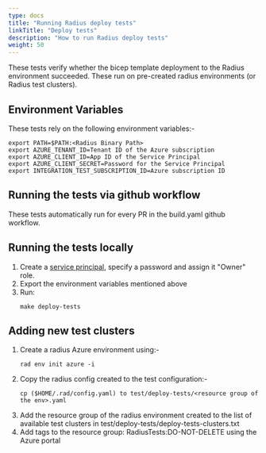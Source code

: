 ```yaml
---
type: docs
title: "Running Radius deploy tests"
linkTitle: "Deploy tests"
description: "How to run Radius deploy tests"
weight: 50
---
```



These tests verify whether the bicep template deployment to the Radius environment succeeded. These run on pre-created radius environments (or Radius test clusters).


## Environment Variables

These tests rely on the following environment variables:-

```
export PATH=$PATH:<Radius Binary Path>
export AZURE_TENANT_ID=Tenant ID of the Azure subscription
export AZURE_CLIENT_ID=App ID of the Service Principal
export AZURE_CLIENT_SECRET=Password for the Service Principal
export INTEGRATION_TEST_SUBSCRIPTION_ID=Azure subscription ID
```


## Running the tests via github workflow

These tests automatically run for every PR in the build.yaml github workflow.


## Running the tests locally

1. Create a [service principal](https://docs.microsoft.com/en-us/azure/active-directory/develop/howto-create-service-principal-portal), specify a password and assign it "Owner" role.
2. Export the environment variables mentioned above
3. Run:
    ```
    make deploy-tests
    ```

## Adding new test clusters

1. Create a radius Azure environment using:-
    ```
    rad env init azure -i
    ```
2. Copy the radius config created to the test configuration:-
    ```
    cp ($HOME/.rad/config.yaml) to test/deploy-tests/<resource group of the env>.yaml
    ```
3. Add the resource group of the radius environment created to the list of available test clusters in test/deploy-tests/deploy-tests-clusters.txt
4. Add tags to the resource group: RadiusTests:DO-NOT-DELETE using the Azure portal
